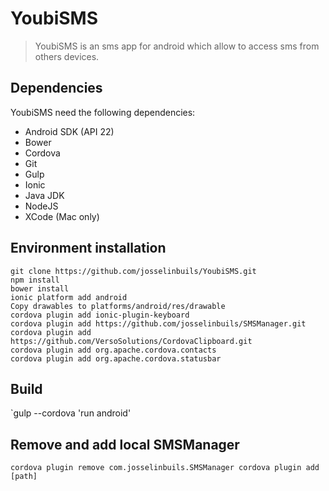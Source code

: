 # YoubiSMS
>YoubiSMS is an sms app for android which allow to access sms from others devices.

## Dependencies
YoubiSMS need the following dependencies:
- Android SDK (API 22)
- Bower
- Cordova
- Git
- Gulp
- Ionic
- Java JDK
- NodeJS
- XCode (Mac only)

## Environment installation
``````````
git clone https://github.com/josselinbuils/YoubiSMS.git
npm install
bower install
ionic platform add android
Copy drawables to platforms/android/res/drawable
cordova plugin add ionic-plugin-keyboard
cordova plugin add https://github.com/josselinbuils/SMSManager.git
cordova plugin add https://github.com/VersoSolutions/CordovaClipboard.git
cordova plugin add org.apache.cordova.contacts
cordova plugin add org.apache.cordova.statusbar
``````````

## Build
`gulp --cordova 'run android'

## Remove and add local SMSManager
``
cordova plugin remove com.josselinbuils.SMSManager
cordova plugin add [path]
``
